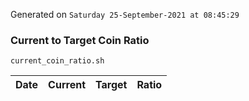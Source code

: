 Generated on `Saturday 25-September-2021 at 08:45:29`

### Current to Target Coin Ratio
`current_coin_ratio.sh`

Date|Current|Target|Ratio
---|---|---|---
